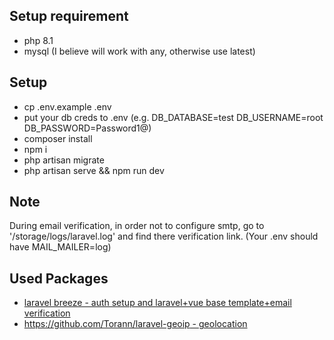 ## Setup requirement
- php 8.1
- mysql (I believe will work with any, otherwise use latest)

## Setup
- cp .env.example .env
- put your db creds to .env (e.g. DB_DATABASE=test DB_USERNAME=root DB_PASSWORD=Password1@)
- composer install
- npm i
- php artisan migrate
- php artisan serve && npm run dev

## Note
During email verification, in order not to configure smtp, go to '/storage/logs/laravel.log' and find there verification link. (Your .env should have MAIL_MAILER=log) 

## Used Packages
- [laravel breeze - auth setup and laravel+vue base template+email verification](https://github.com/laravel/breeze)
- [https://github.com/Torann/laravel-geoip - geolocation](https://github.com/Torann/laravel-geoip)

